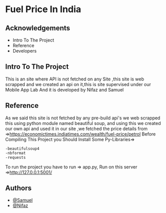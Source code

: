 
# Fuel Price In India



## Acknowledgements

 - Intro To The Project
 - Reference
 - Developers


## Intro To The Project

This is an site where API is not fetched on any Site ,this site is web scrapped and we created an api on it,this is site supervised under our Mobile App Lab And it is developed by Nifaz and Samuel


## Reference
  As we said this site is not fetched by any pre-build api's 
  we web scrapped this using python module named beautiful soup,
  and using this we created our own api and used it in our site
  ,we fetched the price details from 
  =>https://economictimes.indiatimes.com/wealth/fuel-price/petrol
  Before Compiling This Project you Should Install Some Py-Libraries=>
    
    -beautifulsoup4 
    -nbformat
    -requests
To run the project you have to run => app.py,
Run on this server =>http://127.0.0.1:5001/
## Authors

- [@Samuel](https://www.github.com/renjithsamuel)
- [@Nifaz](https://www.github.com/nifazzz10)

